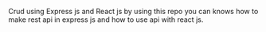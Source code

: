 Crud using Express js and React js by using this repo you can knows how to make rest api in express js and how to use api with react js.
